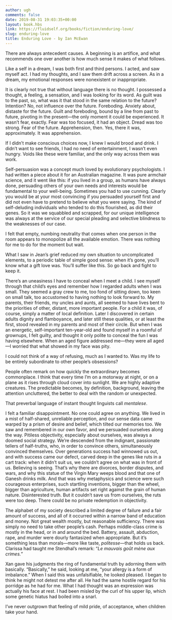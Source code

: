 ```yaml
---
author: ugh
comments: false
date: 2019-08-31 19:03:35+00:00
layout: book.hbs
link: https://fluidself.org/books/fiction/enduring-love/
slug: enduring-love
title: Enduring Love - by Ian McEwan
---
```


There are always antecedent causes. A beginning is an artifice, and what recommends one over another is how much sense it makes of what follows.

Like a self in a dream, I was both first and third persons. I acted, and saw myself act. I had my thoughts, and I saw them drift across a screen. As in a dream, my emotional responses were nonexistent or inappropriate.

It is clearly not true that without language there is no thought. I possessed a thought, a feeling, a sensation, and I was looking for its word. As guilt was to the past, so, what was it that stood in the same relation to the future? Intention? No, not influence over the future. Foreboding. Anxiety about, distaste for the future. Guilt and foreboding, bound by a line from past to future, pivoting in the present—the only moment it could be experienced. It wasn’t fear, exactly. Fear was too focused, it had an object. Dread was too strong. Fear of the future. Apprehension, then. Yes, there it was, approximately. It was apprehension.

If I didn’t make conscious choices now, I knew I would brood and drink. I didn’t want to see friends, I had no need of entertainment, I wasn’t even hungry. Voids like these were familiar, and the only way across them was work.

Self-persuasion was a concept much loved by evolutionary psychologists. I had written a piece about it for an Australian magazine. It was pure armchair science, and it went like this: if you lived in a group, as humans have always done, persuading others of your own needs and interests would be fundamental to your well-being. Sometimes you had to use cunning. Clearly you would be at your most convincing if you persuaded yourself first and did not even have to pretend to believe what you were saying. The kind of self-deluding individuals who tended to do this flourished, as did their genes. So it was we squabbled and scrapped, for our unique intelligence was always at the service of our special pleading and selective blindness to the weaknesses of our case.

I felt that empty, numbing neutrality that comes when one person in the room appears to monopolize all the available emotion. There was nothing for me to do for the moment but wait.

What I saw in Jean’s grief reduced my own situation to uncomplicated elements, to a periodic table of simple good sense: when it’s gone, you’ll know what a gift love was. You’ll suffer like this. So go back and fight to keep it.

There’s an uneasiness I have to conceal when I meet a child. I see myself through that child’s eyes and remember how I regarded adults when I was small. They seemed a gray crew to me, too fond of sitting down, too keen on small talk, too accustomed to having nothing to look forward to. My parents, their friends, my uncles and aunts, all seemed to have lives bent to the priorities of other, distant, more important people. For a child it was, of course, simply a matter of local definition. Later I discovered in certain adults dignity and flamboyance, and later still these qualities, or at least the first, stood revealed in my parents and most of their circle. But when I was an energetic, self-important ten-year-old and found myself in a roomful of grownups, I felt guilty, and thought it only polite to conceal the fun I was having elsewhere. When an aged figure addressed me—they were all aged—I worried that what showed in my face was pity.

I could not think of a way of refusing, much as I wanted to. Was my life to be entirely subordinate to other people’s obsessions?

People often remark on how quickly the extraordinary becomes commonplace. I think that every time I’m on a motorway at night, or on a plane as it rises through cloud cover into sunlight. We are highly adaptive creatures. The predictable becomes, by definition, background, leaving the attention uncluttered, the better to deal with the random or unexpected.

That preverbal language of instant thought linguists call _mentalese_.

I felt a familiar disappointment. No one could agree on anything. We lived in a mist of half-shared, unreliable perception, and our sense data came warped by a prism of desire and belief, which tilted our memories too. We saw and remembered in our own favor, and we persuaded ourselves along the way. Pitiless objectivity, especially about ourselves, was always a doomed social strategy. We’re descended from the indignant, passionate tellers of half-truths, who, in order to convince others, simultaneously convinced themselves. Over generations success had winnowed us out, and with success came our defect, carved deep in the genes like ruts in a cart track: when it didn’t suit us, we couldn’t agree on what was in front of us. Believing is seeing. That’s why there are divorces, border disputes, and wars, and why this statue of the Virgin Mary weeps blood and that one of Ganesh drinks milk. And that was why metaphysics and science were such courageous enterprises, such startling inventions, bigger than the wheel, bigger than agriculture, human artifacts set right against the grain of human nature. Disinterested truth. But it couldn’t save us from ourselves, the ruts were too deep. There could be no private redemption in objectivity.

The alphabet of my society described a limited degree of failure and a fair amount of success, and all of it occurred within a narrow band of education and money. Not great wealth mostly, but reasonable sufficiency. There was simply no need to take other people’s cash. Perhaps middle-class crime is mostly in the head, or in and around the bed. Battery, assault, abduction, rape, and murder were dourly fantasized when appropriate. But it’s something less than morals—more like taste, _politesse_—that holds us back. Clarissa had taught me Stendhal’s remark: “_Le mauvais goût mène aux crimes._”

Xan gave his judgments the ring of fundamental truth by adorning them with basically. “Basically,” he said, looking at me, “your allergy is a form of imbalance.” When I said this was unfalsifiable, he looked pleased. I began to think he might not detest me after all. He had the same hostile regard for his porridge as he had for me. What I had thought was an expression was actually his face at rest. I had been misled by the curl of his upper lip, which some genetic hiatus had boiled into a snarl.

I’ve never outgrown that feeling of mild pride, of acceptance, when children take your hand.
